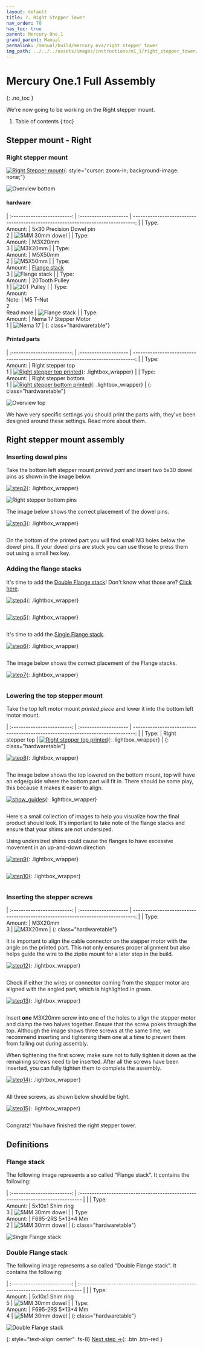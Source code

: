 ```yaml
---
layout: default
title: 7. Right Stepper Tower
nav_order: 70
has_toc: true
parent: Mercury One.1
grand_parent: Manual
permalink: /manual/build/mercury_eva/right_stepper_tower
img_path: ../../../assets/images/instructions/m1_1/right_stepper_tower/
---
```


# Mercury One.1 Full Assembly
{: .no_toc }

We're now going to be working on the Right stepper mount.

1. Table of contents
{:toc}

## Stepper mount - Right

### Right stepper mount

[![Right Stepper mount]({{page.img_path}}step_1.png)](#lightbox__overview_bottom){: style="cursor: zoom-in; background-image: none;"}

<div onclick="location.href='##';"  id="lightbox__overview_bottom"  class="lightbox__item">
    <div class="lightbox__content">
    <div class="lightbox__titlebar"></div>
        <a href="##" class="close"></a>
        <img src="{{page.img_path}}step_1.png" alt="Overview bottom">
    </div>
</div>

#### hardware

| :-------------------------: | :--------------------       | -------------------------------------------------------------------------------: |
| Type:<br/>Amount: | 5x30 Precision Dowel pin<br/>2          |     ![5MM 30mm dowel](../../../assets/images/instructions/5x30_dowel_pin.png) |
| Type:<br/>Amount: | M3X20mm<br/>3                           |     ![M3X20mm](../../../assets/images/instructions/m3x20.png) |
| Type:<br/>Amount: | M5X50mm<br/>2                           |     ![M5X50mm](../../../assets/images/instructions/m5x50.png) |
| Type:<br/>Amount: | [Flange stack](#flange-stack)<br/>3     | ![Flange stack](../../../assets/images/instructions/flange_stack.png) |
| Type:<br/>Amount: | 20Tooth Pulley<br/>1          |     ![20T Pulley](../../../assets/images/instructions/20t_pulley.png) |
| Type:<br/>Amount:<br/>Note: | M5 T-Nut<br/>2<br/>Read more    | ![Flange stack](../../../assets/images/instructions/m5_rollin_tnut.png) |
| Type:<br/>Amount: | Nema 17 Stepper Motor<br/>1                            | ![Nema 17](../../../assets/images/instructions/nema17.png) |
{: class="hardwaretable"}

#### Printed parts

| :-------------------------: | :--------------------       | -------------------------------------------------------------------------------: |
| Type:<br/>Amount: | Right stepper top<br/>1        |     [![Right stepper top printed]({{page.img_path}}overview_top.png)](#lightbox__overview_top){: .lightbox_wrapper} |
| Type:<br/>Amount: | Right stepper bottom<br/>1     |     [![Right stepper bottom printed]({{page.img_path}}step_1.png)](#lightbox__overview_bottom){: .lightbox_wrapper} |
{: class="hardwaretable"}

<div onclick="location.href='##';"  id="lightbox__overview_top"  class="lightbox__item">
    <div class="lightbox__content">
    <div class="lightbox__titlebar"></div>
        <a href="##" class="close"></a>
        <img src="{{page.img_path}}overview_top.png" alt="Overview top">
    </div>
</div>

We have very specific settings you should print the parts with, they've been designed around these settings. Read more about them.

## Right stepper mount assembly

### Inserting dowel pins

Take the bottom left stepper mount *printed part* and insert two 5x30 dowel pins as shown in the image below.

[![step2]({{page.img_path}}step_2.png)](#lightbox__step2){: .lightbox_wrapper}

<div onclick="location.href='##';"  id="lightbox__step2"  class="lightbox__item">
    <div class="lightbox__content">
    <div class="lightbox__titlebar"></div>
        <a href="##" class="close"></a>
        <img src="{{page.img_path}}step_2.png" alt="Right stepper bottom pins">
    </div>
</div>

The image below shows the correct placement of the dowel pins.

[![step3]({{page.img_path}}step_3.png)](#lightbox__step3){: .lightbox_wrapper}

<div onclick="location.href='##';"  id="lightbox__step3"  class="lightbox__item">
    <div class="lightbox__content">
    <div class="lightbox__titlebar"></div>
        <a href="##" class="close"></a>
        <img src="{{page.img_path}}step_3.png" alt="">
    </div>
</div>

On the bottom of the printed part you will find small M3 holes below the dowel pins. If your dowel pins are stuck you can use those to press them out using a small hex key.

### Adding the flange stacks

It's time to add the [Double Flange stack](#double-flange-stack)! Don't know what those are? [Click here](#double-flange-stack).

[![step4]({{page.img_path}}step_4.png)](#lightbox__step_4){: .lightbox_wrapper}

<div onclick="location.href='##';"  id="lightbox__step_4"  class="lightbox__item">
    <div class="lightbox__content">
    <div class="lightbox__titlebar"></div>
        <a href="##" class="close"></a>
        <img src="{{page.img_path}}step_4.png" alt="">
    </div>
</div>

[![step5]({{page.img_path}}step_5.png)](#lightbox__step_5){: .lightbox_wrapper}

<div onclick="location.href='##';"  id="lightbox__step_5"  class="lightbox__item">
    <div class="lightbox__content">
    <div class="lightbox__titlebar"></div>
        <a href="##" class="close"></a>
        <img src="{{page.img_path}}step_5.png" alt="">
    </div>
</div>

It's time to add the [Single Flange stack](#flange-stack).

[![step6]({{page.img_path}}step_6.png)](#lightbox__step_6){: .lightbox_wrapper}

<div onclick="location.href='##';"  id="lightbox__step_6"  class="lightbox__item">
    <div class="lightbox__content">
    <div class="lightbox__titlebar"></div>
        <a href="##" class="close"></a>
        <img src="{{page.img_path}}step_6.png" alt="">
    </div>
</div>

The image below shows the correct placement of the Flange stacks.

[![step7]({{page.img_path}}step_7.png)](#lightbox__step_7){: .lightbox_wrapper}

<div onclick="location.href='##';"  id="lightbox__step_7"  class="lightbox__item">
    <div class="lightbox__content">
    <div class="lightbox__titlebar"></div>
        <a href="##" class="close"></a>
        <img src="{{page.img_path}}step_7.png" alt="">
    </div>
</div>

### Lowering the top stepper mount

Take the top left motor mount *printed piece* and lower it into the bottom left motor mount.

| :-------------------------: | :--------------------       | -------------------------------------------------------------------------------: |
| Type: | Right stepper top        |     [![Right stepper top printed]({{page.img_path}}overview_top.png)](#lightbox__overview_top){: .lightbox_wrapper} |
{: class="hardwaretable"}

[![step8]({{page.img_path}}step_8.png)](#lightbox__step_8){: .lightbox_wrapper}

<div onclick="location.href='##';"  id="lightbox__step_8"  class="lightbox__item">
    <div class="lightbox__content">
    <div class="lightbox__titlebar"></div>
        <a href="##" class="close"></a>
        <img src="{{page.img_path}}step_8.png" alt="">
    </div>
</div>

The image below shows the top lowered on the bottom mount, top will have an edge/guide where the bottom part will fit in.
There should be some play, this because it makes it easier to align.

[![show_guides]({{page.img_path}}show_guides.png)](#lightbox__show_guides){: .lightbox_wrapper}

<div onclick="location.href='##';"  id="lightbox__show_guides"  class="lightbox__item">
    <div class="lightbox__content">
    <div class="lightbox__titlebar"></div>
        <a href="##" class="close"></a>
        <img src="{{page.img_path}}show_guides.png" alt="">
    </div>
</div>

Here's a small collection of images to help you visualize how the final product should look. It's important to take note of the flange stacks and ensure that your shims are not undersized.

Using undersized shims could cause the flanges to have excessive movement in an up-and-down direction.

[![step9]({{page.img_path}}step_9.png)](#lightbox__step_9){: .lightbox_wrapper}

<div onclick="location.href='##';"  id="lightbox__step_9"  class="lightbox__item">
    <div class="lightbox__content">
    <div class="lightbox__titlebar"></div>
        <a href="##" class="close"></a>
        <img src="{{page.img_path}}step_9.png" alt="">
    </div>
</div>

[![step10]({{page.img_path}}step_10.png)](#lightbox__step_10){: .lightbox_wrapper}

<div onclick="location.href='##';"  id="lightbox__step_10"  class="lightbox__item">
    <div class="lightbox__content">
    <div class="lightbox__titlebar"></div>
        <a href="##" class="close"></a>
        <img src="{{page.img_path}}step_10.png" alt="">
    </div>
</div>

<!-- ### Adding pulley to stepper shaft

| :-------------------------: | :--------------------       | -------------------------------------------------------------------------------: |
| Type:<br/>Amount: | Nema 17 Stepper Motor<br/>1                            | ![Nema 17](../../../assets/images/instructions/nema17.png) |
| Type:<br/>Amount: | 20Tooth Pulley<br/>1          |     ![20T Pulley](../../../assets/images/instructions/20t_pulley.png) |
{: class="hardwaretable"}

[![Left stepper lower pulley](../../../assets/images/instructions/assembly/left_stepper/left_stepper_lower_pulley.png)](#lightbox__item_11){: .lightbox_wrapper}

<div onclick="location.href='##';"  id="lightbox__item_11"  class="lightbox__item">
    <div class="lightbox__content">
    <div class="lightbox__titlebar"></div>
        <a href="##" class="close"></a>
        <img src="../../../assets/images/instructions/assembly/left_stepper/left_stepper_lower_pulley.png" alt="Left stepper lower">
    </div>
</div>

Partly unfasten the grub screw, lower the pulley into the shaft make sure the grub screw aligns with the flat side on the shaft.

[![Left stepper lower distance](../../../assets/images/instructions/assembly/left_stepper/left_stepper_lower_pulley_distance.png)](#lightbox__item_12){: .lightbox_wrapper}

<div onclick="location.href='##';"  id="lightbox__item_12"  class="lightbox__item">
    <div class="lightbox__content">
    <div class="lightbox__titlebar"></div>
        <a href="##" class="close"></a>
        <img src="../../../assets/images/instructions/assembly/left_stepper/left_stepper_lower_pulley_distance.png" alt="Left stepper lower">
    </div>
</div>

``The blue selection is used as an indicator for the distance between the pulley and the stepper.``

Measure the bottom of the pulley to the top of the stepper. The distance should be **9.2mm**. After you've ensured the distance is correct, tighten the grub screws. You could use a little bit of purple Loctite.

{: .warn}
The right stepper tower is slightly different from the left, pulley needs to be flipped compared to the one on the left stepper tower. The distance of the toothed pulley to the stepper *(same as the image with blue highlight but with pulley flipped)* should be **5.8mm**. -->

### Inserting the stepper screws

| :-------------------------: | :--------------------       | -------------------------------------------------------------------------------: |
| Type:<br/>Amount: | M3X20mm<br/>3                           |     ![M3X20mm](../../../assets/images/instructions/m3x20.png) |
{: class="hardwaretable"}

It is important to align the cable connector on the stepper motor with the angle on the printed part. This not only ensures proper alignment but also helps guide the wire to the ziptie mount for a later step in the build.

[![step12]({{page.img_path}}step_12.png)](#lightbox__step_12){: .lightbox_wrapper}

<div onclick="location.href='##';"  id="lightbox__step_12"  class="lightbox__item">
    <div class="lightbox__content">
    <div class="lightbox__titlebar"></div>
        <a href="##" class="close"></a>
        <img src="{{page.img_path}}step_12.png" alt="">
    </div>
</div>

Check if either the wires or connector coming from the stepper motor are aligned with the angled part, which is highlighted in green.

[![step13]({{page.img_path}}step_13.png)](#lightbox__step_13){: .lightbox_wrapper}

<div onclick="location.href='##';"  id="lightbox__step_13"  class="lightbox__item">
    <div class="lightbox__content">
    <div class="lightbox__titlebar"></div>
        <a href="##" class="close"></a>
        <img src="{{page.img_path}}step_13.png" alt="">
    </div>
</div>

Insert **one** M3X20mm screw into one of the holes to align the stepper motor and clamp the two halves together. Ensure that the screw pokes through the top. Although the image shows three screws at the same time, we recommend inserting and tightening them one at a time to prevent them from falling out during assembly.

When tightening the first screw, make sure not to fully tighten it down as the remaining screws need to be inserted. After all the screws have been inserted, you can fully tighten them to complete the assembly.

[![step14]({{page.img_path}}step_14.png)](#lightbox__step_14){: .lightbox_wrapper}

<div onclick="location.href='##';"  id="lightbox__step_14"  class="lightbox__item">
    <div class="lightbox__content">
    <div class="lightbox__titlebar"></div>
        <a href="##" class="close"></a>
        <img src="{{page.img_path}}step_14.png" alt="">
    </div>
</div>

All three screws, as shown below should be tight.

[![step15]({{page.img_path}}step_15.png)](#lightbox__step_15){: .lightbox_wrapper}

<div onclick="location.href='##';"  id="lightbox__step_15"  class="lightbox__item">
    <div class="lightbox__content">
    <div class="lightbox__titlebar"></div>
        <a href="##" class="close"></a>
        <img src="{{page.img_path}}step_15.png" alt="">
    </div>
</div>

Congratz! You have finished the right stepper tower.

## Definitions

### Flange stack

The following image represents a so called "Flange stack".
It contains the following:

| :-------------------------: | :------------------------------------------------------------------------------- | |
| Type:<br/>Amount: | 5x10x1 Shim ring<br/>3       |     ![5MM 30mm dowel](../../../assets/images/instructions/m5_10_1_shim.png) |
| Type:<br/>Amount: | F695-2RS 5\*13\*4 Mm<br/>2       |     ![5MM 30mm dowel](../../../assets/images/instructions/f695_flange_bearing.png) |
{: class="hardwaretable"}

![Single Flange stack]({{page.img_path}}single_stack.png)

### Double Flange stack

The following image represents a so called "Double Flange stack".
It contains the following:

| :-------------------------: | :------------------------------------------------------------------------------- | |
| Type:<br/>Amount: | 5x10x1 Shim ring<br/>5       |     ![5MM 30mm dowel](../../../assets/images/instructions/m5_10_1_shim.png) |
| Type:<br/>Amount: | F695-2RS 5\*13\*4 Mm<br/>4       |     ![5MM 30mm dowel](../../../assets/images/instructions/f695_flange_bearing.png) |
{: class="hardwaretable"}

![Double Flange stack]({{page.img_path}}double_stack.png)

{: style="text-align: center" .fs-8}
[Next step &rarr;](/manual/build/mercury_eva/left_front_tower){: .btn .btn-red }
